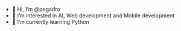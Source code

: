 - 👋 Hi, I’m @pegadro
- 👀 I’m interested in AI, Web development and Mobile development
- 🌱 I’m currently learning Python

<!---
pegadro/pegadro is a ✨ special ✨ repository because its `README.md` (this file) appears on your GitHub profile.
You can click the Preview link to take a look at your changes.
--->
